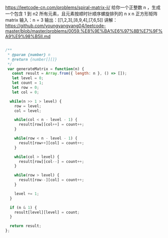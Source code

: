 https://leetcode-cn.com/problems/spiral-matrix-ii/
给你一个正整数 n ，生成一个包含 1 到 n2 所有元素，且元素按顺时针顺序螺旋排列的 n x n 正方形矩阵 matrix 
输入：n = 3
输出：[[1,2,3],[8,9,4],[7,6,5]]
讲解：https://github.com/youngyangyang04/leetcode-master/blob/master/problems/0059.%E8%9E%BA%E6%97%8B%E7%9F%A9%E9%98%B5II.md

```js

/**
 * @param {number} n
 * @return {number[][]}
 */
 var generateMatrix = function(n) {
   const result = Array.from({ length: n }, () => []);
   let level = 0;
   let count = 1;
   let row = 0;
   let col = 0;

  while(n >> 1 > level) {
    row = level;
    col = level;

    while(col < n - level - 1) {
      result[row][col++] = count++;
    }

    while(row < n - level - 1) {
      result[row++][col] = count++;
    }

    while(col > level) {
      result[row][col--] = count++;
    }

    while(row > level) {
      result[row--][col] = count++;
    }

    level += 1;
  }

  if (n & 1) {
    result[level][level] = count;
  }

  return result;
};
```
